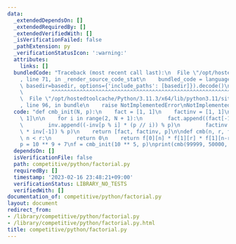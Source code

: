 ```yaml
---
data:
  _extendedDependsOn: []
  _extendedRequiredBy: []
  _extendedVerifiedWith: []
  _isVerificationFailed: false
  _pathExtension: py
  _verificationStatusIcon: ':warning:'
  attributes:
    links: []
  bundledCode: "Traceback (most recent call last):\n  File \"/opt/hostedtoolcache/Python/3.11.3/x64/lib/python3.11/site-packages/onlinejudge_verify/documentation/build.py\"\
    , line 71, in _render_source_code_stat\n    bundled_code = language.bundle(stat.path,\
    \ basedir=basedir, options={'include_paths': [basedir]}).decode()\n          \
    \         ^^^^^^^^^^^^^^^^^^^^^^^^^^^^^^^^^^^^^^^^^^^^^^^^^^^^^^^^^^^^^^^^^^^^^^^^^^^^^^^^^\n\
    \  File \"/opt/hostedtoolcache/Python/3.11.3/x64/lib/python3.11/site-packages/onlinejudge_verify/languages/python.py\"\
    , line 96, in bundle\n    raise NotImplementedError\nNotImplementedError\n"
  code: "def cmb_init(N, p):\n    fact = [1, 1]\n    factinv = [1, 1]\n    inv = [0,\
    \ 1]\n\n    for i in range(2, N + 1):\n        fact.append((fact[-1] * i) % p)\n\
    \        inv.append((-inv[p % i] * (p // i)) % p)\n        factinv.append((factinv[-1]\
    \ * inv[-1]) % p)\n    return [fact, factinv, p]\n\ndef cmb(n, r, f):\n    if\
    \ n < r:\n        return 0\n    return f[0][n] * f[1][r] * f[1][n-r] % f[2]\n\n\
    p = 10 ** 9 + 7\nf = cmb_init(10 ** 5, p)\nprint(cmb(99999, 50000, f))\n"
  dependsOn: []
  isVerificationFile: false
  path: competitive/python/factorial.py
  requiredBy: []
  timestamp: '2023-02-16 23:48:21+09:00'
  verificationStatus: LIBRARY_NO_TESTS
  verifiedWith: []
documentation_of: competitive/python/factorial.py
layout: document
redirect_from:
- /library/competitive/python/factorial.py
- /library/competitive/python/factorial.py.html
title: competitive/python/factorial.py
---
```

